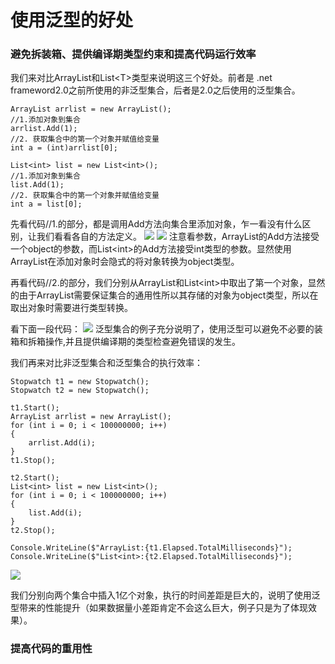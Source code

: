 # 使用泛型的好处

### 避免拆装箱、提供编译期类型约束和提高代码运行效率
我们来对比ArrayList和List\<T\>类型来说明这三个好处。前者是 .net frameword2.0之前所使用的非泛型集合，后者是2.0之后使用的泛型集合。
```
ArrayList arrlist = new ArrayList();
//1.添加对象到集合
arrlist.Add(1); 
//2. 获取集合中的第一个对象并赋值给变量
int a = (int)arrlist[0];

List<int> list = new List<int>();
//1.添加对象到集合
list.Add(1);
//2. 获取集合中的第一个对象并赋值给变量
int a = list[0];
```
先看代码//1.的部分，都是调用Add方法向集合里添加对象，乍一看没有什么区别，让我们看看各自的方法定义。
![](http://ouanpg9tc.bkt.clouddn.com/image/learning/generic01/ArrayList01.png)
![](http://ouanpg9tc.bkt.clouddn.com/image/learning/generic01/List01.png)
注意看参数，ArrayList的Add方法接受一个object的参数，而List\<int\>的Add方法接受int类型的参数。显然使用ArrayList在添加对象时会隐式的将对象转换为object类型。

再看代码//2.的部分，我们分别从ArrayList和List\<int\>中取出了第一个对象，显然的由于ArrayList需要保证集合的通用性所以其存储的对象为object类型，所以在取出对象时需要进行类型转换。

看下面一段代码：
![](http://ouanpg9tc.bkt.clouddn.com/image/learning/generic01/list02.png)
泛型集合的例子充分说明了，使用泛型可以避免不必要的装箱和拆箱操作,并且提供编译期的类型检查避免错误的发生。

我们再来对比非泛型集合和泛型集合的执行效率：
```
Stopwatch t1 = new Stopwatch();
Stopwatch t2 = new Stopwatch();

t1.Start();
ArrayList arrlist = new ArrayList();
for (int i = 0; i < 100000000; i++) 
{
    arrlist.Add(i);
}
t1.Stop();

t2.Start();
List<int> list = new List<int>();
for (int i = 0; i < 100000000; i++)
{
    list.Add(i);
}
t2.Stop();

Console.WriteLine($"ArrayList:{t1.Elapsed.TotalMilliseconds}");
Console.WriteLine($"List<int>:{t2.Elapsed.TotalMilliseconds}");
```
![](http://ouanpg9tc.bkt.clouddn.com/image/learning/generic01/list03.png)

我们分别向两个集合中插入1亿个对象，执行的时间差距是巨大的，说明了使用泛型带来的性能提升（如果数据量小差距肯定不会这么巨大，例子只是为了体现效果）。

### 提高代码的重用性




